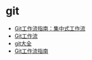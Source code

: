 # git
* [Git工作流指南：集中式工作流](http://blog.jobbole.com/76847/)
* [Git工作流](https://github.com/oldratlee/translations/tree/master/git-workflows-and-tutorials)
* [git大全](http://blog.jobbole.com/tag/git/)
* [Git工作流指南](http://blog.jobbole.com/76843/)

